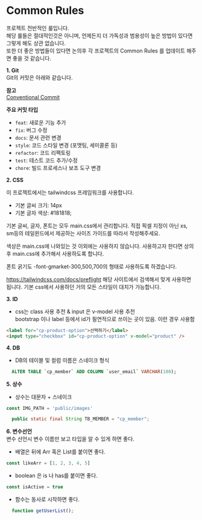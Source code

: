 # Common Rules<br>

프로젝트 전반적인 룰입니다.<br>
해당 룰들은 절대적인것은 아니며, 언제든지 더 가독성과 범용성이 높은 방법이 있다면 그렇게 해도 상관 없습니다.<br>
또한 더 좋은 방법들이 있다면 논의후 각 프로젝트의 Common Rules 를 업데이트 해주면 좋을 것 같습니다.<br>

**1. Git**<br>
Git의 커밋은 아래와 같습니다.

**참고**<br>
[Conventional Commit](https://www.conventionalcommits.org/en/v1.0.0/)

**주요 커밋 타입**<br>

- `feat`: 새로운 기능 추가
- `fix`: 버그 수정
- `docs`: 문서 관련 변경
- `style`: 코드 스타일 변경 (포맷팅, 세미콜론 등)
- `refactor`: 코드 리팩토링
- `test`: 테스트 코드 추가/수정
- `chore`: 빌드 프로세스나 보조 도구 변경

**2. CSS**<br>

<!-- - css를 지정할땐 class 사용 & 케밥 스타일
```html
<div class="cate-box"></div>
```

- 자식들을 지정할땐 언더바 2개 이용
```html
<div class="cate-box">
  <div class="cate-box__item">아이템</div>
</div>
```

- px 대신 rem 사용. rem이 반응형에 더 좋기 때문<br>
다만 img 등 최소 고정값이 존재하고, felx-wrap 등이 적용되어야한다면 px 사용<br>

```css
  .cate-box {
    font-size: 1.8rem;
  }
```
우리 프로젝트에서는 html 이 10px 고정, body 가 1.6rem 으로 디폴트값으로 세팅되므로 고려해서 만들면 됨<br>
ex) 1.4rem == 14px<br> -->

이 프로젝트에서는 tailwindcss 프레임워크를 사용합니다.

- 기본 글씨 크기: 14px
- 기본 글자 색상: #181818;

기본 글씨, 글자, 폰트는 모두 main.css에서 관리합니다. 직접 픽셀 지정이 아닌 xs, sm등의 테일윈드에서 제공하는 사이즈 가이드를 따라서 작성해주세요.

색상은 main.css에 나와있는 것 이외에는 사용하지 않습니다. 사용하고자 한다면 상의 후 main.css에 추가해서 사용하도록 합니다.

폰트 굵기도 -font-gmarket-300,500,700의 형태로 사용하도록 하겠습니다.

https://tailwindcss.com/docs/preflight
해당 사이트에서 검색해서 맞게 사용하면 됩니다. 기본 css에서 사용하던 거의 모든 스타일이 대치가 가능합니다.

**3. ID**<br>

- css는 class 사용 추천 & input 은 v-model 사용 추천<br>
  bootstrap 이나 label 등에서 id가 필연적으로 쓰이는 곳이 있음. 이런 경우 사용함<br>

```html
<label for="cp-product-option">선택하기</label>
<input type="checkbox" id="cp-product-option" v-model="product" />
```

**4. DB**<br>

- DB의 테이블 및 컬럼 이름은 스네이크 형식<br>

```sql
  ALTER TABLE `cp_member` ADD COLUMN `user_email` VARCHAR(100);
```

**5. 상수**<br>

- 상수는 대문자 + 스네이크<br>

```javascript
const IMG_PATH = 'public/images'
```

```java
  public static final String TB_MEMBER = "cp_member";
```

**6. 변수선언**<br>
변수 선언시 변수 이름만 보고 타입을 알 수 있게 하면 좋다.<br>

- 배열은 뒤에 Arr 혹은 List를 붙이면 좋다.<br>

```javascript
const likeArr = [1, 2, 3, 4, 5]
```

- boolean 은 is 나 has를 붙이면 좋다.<br>

```javascript
const isActive = true
```

- 함수는 동사로 시작하면 좋다.<br>

```javascript
  function getUserList();
```
